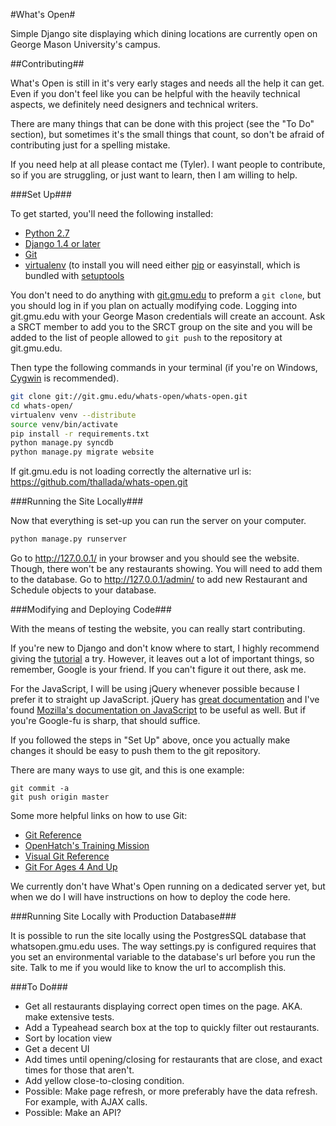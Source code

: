 #What's Open#

Simple Django site displaying which dining locations are currently open on 
George Mason University's campus.

##Contributing##

What's Open is still in it's very early stages and needs all the help it can
get. Even if you don't feel like you can be helpful with the heavily technical
aspects, we definitely need designers and technical writers.

There are many things that can be done with this project (see the "To Do" 
section), but sometimes it's the small things that count, so don't be afraid of 
contributing just for a spelling mistake.

If you need help at all please contact me (Tyler). I want people to
contribute, so if you are struggling, or just want to learn, then I am willing
to help.

###Set Up###

To get started, you'll need the following installed:
* [Python 2.7](http://www.python.org/download/)
* [Django 1.4 or later](https://www.djangoproject.com/download/)
* [Git](http://git-scm.com/book/en/Getting-Started-Installing-Git)
* [virtualenv](http://www.virtualenv.org/en/latest/index.html#installation) 
  (to install you will need either 
  [pip](http://www.pip-installer.org/en/latest/installing.html) or 
  easyinstall, which is bundled with 
  [setuptools](http://pypi.python.org/pypi/setuptools)

You don't need to do anything with [git.gmu.edu](https://git.gmu.edu/) to 
preform a `git clone`, but you should log in if you plan on actually modifying 
code. Logging into git.gmu.edu with your George Mason credentials will create 
an account. Ask a SRCT member to add you to the SRCT group on the site and you 
will be added to the list of people allowed to `git push` to the repository at 
git.gmu.edu. 

Then type the following commands in your terminal (if you're on Windows, 
[Cygwin](http://www.cygwin.com/) is recommended).

```bash
git clone git://git.gmu.edu/whats-open/whats-open.git
cd whats-open/
virtualenv venv --distribute
source venv/bin/activate
pip install -r requirements.txt
python manage.py syncdb
python manage.py migrate website
```

If git.gmu.edu is not loading correctly the alternative url is: 
https://github.com/thallada/whats-open.git

###Running the Site Locally###

Now that everything is set-up you can run the server on your computer.

```bash
python manage.py runserver
```

Go to http://127.0.0.1/ in your browser and you should see the website. 
Though, there won't be any restaurants showing. You will need to add them to 
the database. Go to http://127.0.0.1/admin/ to add new Restaurant and Schedule 
objects to your database.

###Modifying and Deploying Code###

With the means of testing the website, you can really start contributing.

If you're new to Django and don't know where to start, I highly recommend
giving the [tutorial](https://docs.djangoproject.com/en/dev/intro/tutorial01/)
a try. However, it leaves out a lot of important things, so remember, Google is
your friend. If you can't figure it out there, ask me.

For the JavaScript, I will be using jQuery whenever possible because I prefer
it to straight up JavaScript. jQuery has [great
documentation](http://docs.jquery.com/) and I've found [Mozilla's documentation
on JavaScript](https://developer.mozilla.org/en-US/docs/JavaScript) to be
useful as well. But if you're Google-fu is sharp, that should suffice.

If you followed the steps in "Set Up" above, once you actually make changes it
should be easy to push them to the git repository.

There are many ways to use git, and this is one example:

```
git commit -a
git push origin master
```
Some more helpful links on how to use Git:
* [Git Reference](http://gitref.org/)
* [OpenHatch's Training Mission](https://openhatch.org/missions/git)
* [Visual Git
  Reference](http://marklodato.github.com/visual-git-guide/index-en.html)
* [Git For Ages 4 And
  Up](http://blip.tv/open-source-developers-conference/git-for-ages-4-and-up-4460524)

We currently don't have What's Open running on a dedicated server yet, but when
we do I will have instructions on how to deploy the code here.

###Running Site Locally with Production Database###

It is possible to run the site locally using the PostgresSQL database that
whatsopen.gmu.edu uses. The way settings.py is configured requires that you set
an environmental variable to the database's url before you run the site. Talk 
to me if you would like to know the url to accomplish this.

###To Do###
* Get all restaurants displaying correct open times on the page. AKA. make
  extensive tests.
* Add a Typeahead search box at the top to quickly filter out restaurants.
* Sort by location view
* Get a decent UI
* Add times until opening/closing for restaurants that are close, and exact
  times for those that aren't.
* Add yellow close-to-closing condition.
* Possible: Make page refresh, or more preferably have the data refresh. For
  example, with AJAX calls.
* Possible: Make an API?

